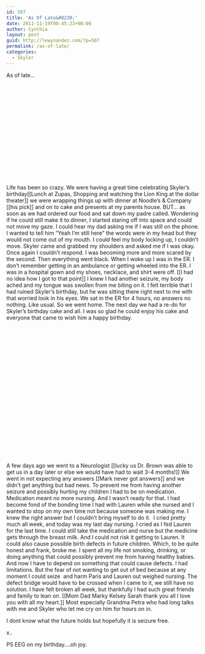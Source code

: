 ```yaml
---
id: 507
title: 'As Of Late&#8230;'
date: 2011-11-19T00:45:23+00:00
author: Cynthia
layout: post
guid: http://lewynandez.com/?p=507
permalink: /as-of-late/
categories:
  - Skyler
---
```

As of late&#8230;

<a href="http://i1.wp.com/lewynandez.com/wp-content/uploads/2011/11/298564_2431951473790_1101738840_2909336_59626011_n.jpg" rel="lightbox[507]"><img class="alignleft size-full wp-image-508" title="298564_2431951473790_1101738840_2909336_59626011_n" src="http://i1.wp.com/lewynandez.com/wp-content/uploads/2011/11/298564_2431951473790_1101738840_2909336_59626011_n.jpg?fit=297%2C232" alt="" data-recalc-dims="1" /></a>

&nbsp;

&nbsp;

&nbsp;

&nbsp;

&nbsp;

&nbsp;

&nbsp;

&nbsp;

Life has been so crazy. We were having a great time celebrating Skyler&#8217;s birthday[[Lunch at Zupas, Shopping and watching the Lion King at the dollar theater]] we were wrapping things up with dinner at Noodle&#8217;s & Company [[his pick]] and on to cake and presents at my parents house. BUT&#8230; as soon as we had ordered our food and sat down my padre called. Wondering if he could still make it to dinner, I started staring off into space and could not move my gaze. I could hear my dad asking me if I was still on the phone. I wanted to tell him &#8220;Yeah I&#8217;m still here&#8221; the words were in my head but they would not come out of my mouth. I could feel my body locking up, I couldn&#8217;t move. Skyler came and grabbed my shoulders and asked me if I was okay. Once again I couldn&#8217;t respond. I was becoming more and more scared by the second. Then everything went black. When I woke up I was in the ER. I don&#8217;t remember getting in an ambulance or getting wheeled into the ER. I was in a hospital gown and my shoes, necklace, and shirt were off. [[I had no idea how I got to that point]] I knew I had another seizure, my body ached and my tongue was swollen from me biting on it. I felt terrible that I had ruined Skyler&#8217;s birthday, but he was sitting there right next to me with that worried look in his eyes. We sat in the ER for 4 hours, no answers no nothing. Like usual. So we went home. The next day we had a re-do for Skyler&#8217;s birthday cake and all. I was so glad he could enjoy his cake and everyone that came to wish him a happy birthday.

<a href="http://i2.wp.com/lewynandez.com/wp-content/uploads/2011/11/380134_2573844701032_1101738840_3011229_866421628_n.jpg" rel="lightbox[507]"><img class="alignleft size-medium wp-image-509" title="380134_2573844701032_1101738840_3011229_866421628_n" src="http://i2.wp.com/lewynandez.com/wp-content/uploads/2011/11/380134_2573844701032_1101738840_3011229_866421628_n-300x225.jpg?fit=300%2C225" alt="" srcset="http://i2.wp.com/lewynandez.com/wp-content/uploads/2011/11/380134_2573844701032_1101738840_3011229_866421628_n.jpg?resize=300%2C225 300w, http://i2.wp.com/lewynandez.com/wp-content/uploads/2011/11/380134_2573844701032_1101738840_3011229_866421628_n.jpg?w=960 960w" sizes="(max-width: 300px) 100vw, 300px" data-recalc-dims="1" /></a>

&nbsp;

&nbsp;

&nbsp;

&nbsp;

&nbsp;

&nbsp;

&nbsp;

&nbsp;

&nbsp;

&nbsp;

&nbsp;

A few days ago we went to a Neurologist [[lucky us Dr. Brown was able to get us in a day later or else we would have had to wait 3-4 months!]] We went in not expecting any answers [[Mark never got answers]] and we didn&#8217;t get anything but bad news. To prevent me from having another seizure and possibly hurting my children I had to be on medication. Medication meant no more nursing. And I wasn&#8217;t ready for that. I had become fond of the bonding time I had with Lauren while she nursed and I wanted to stop on my own time not because someone was making me. I knew the right answer but I couldn&#8217;t bring myself to do it.  I cried pretty much all week, and today was my last day nursing. I cried as I fed Lauren for the last time. I could still take the medication and nurse but the medicine gets through the breast milk. And I could not risk it getting to Lauren. It could also cause possible birth defects in future children. Which, to be quite honest and frank, broke me. I spent all my life not smoking, drinking, or doing anything that could possibly prevent me from having healthy babies. And now I have to depend on something that could cause defects. I had limitations. But the fear of not wanting to get out of bed because at any moment I could seize  and harm Paris and Lauren out weighed nursing. The defect bridge would have to be crossed when I came to it, we still have no solution. I have felt broken all week, but thankfully I had such great friends and family to lean on. [[Mom Dad Marky Kelsey Sarah thank you all I love you with all my heart.]] Most especially Grandma Petra who had long talks with me and Skyler who let me cry on him for hours on in.

I dont know what the future holds but hopefully it is seizure free.

x..

PS EEG on my birthday&#8230;.oh joy.